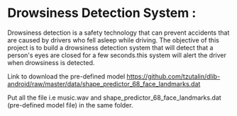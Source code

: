 # Drowsiness Detection System :
Drowsiness detection is a safety technology that can prevent accidents that are caused by drivers who fell asleep while driving.
The objective of this project is to build a drowsiness detection system that will detect that a person's eyes are closed for a few seconds.this system will alert the driver when drowsiness is detected.

Link to download the pre-defined model https://github.com/tzutalin/dlib-android/raw/master/data/shape_predictor_68_face_landmarks.dat

Put all the file i.e music.wav and shape_predictor_68_face_landmarks.dat (pre-defined model file) in the same folder.
